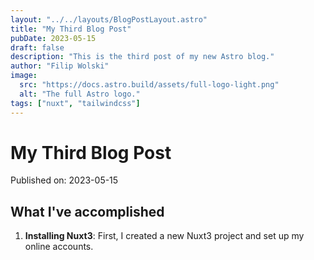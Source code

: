 ```yaml
---
layout: "../../layouts/BlogPostLayout.astro"
title: "My Third Blog Post"
pubDate: 2023-05-15
draft: false
description: "This is the third post of my new Astro blog."
author: "Filip Wolski"
image:
  src: "https://docs.astro.build/assets/full-logo-light.png"
  alt: "The full Astro logo."
tags: ["nuxt", "tailwindcss"]
---
```


# My Third Blog Post

Published on: 2023-05-15

## What I've accomplished

1. **Installing Nuxt3**: First, I created a new Nuxt3 project and set up my online accounts.
